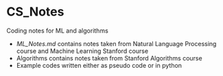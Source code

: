 # CS_Notes
Coding notes for ML and algorithms
* *ML_Notes.md* contains notes taken from Natural Language Processing course and Machine Learning Stanford course
* Algorithms contains notes taken from Stanford Algorithms course
* Example codes written either as pseudo code or in python
